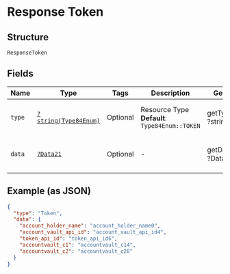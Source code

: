 
# Response Token

## Structure

`ResponseToken`

## Fields

| Name | Type | Tags | Description | Getter | Setter |
|  --- | --- | --- | --- | --- | --- |
| `type` | [`?string(Type84Enum)`](../../doc/models/type-84-enum.md) | Optional | Resource Type<br>**Default**: `Type84Enum::TOKEN` | getType(): ?string | setType(?string type): void |
| `data` | [`?Data21`](../../doc/models/data-21.md) | Optional | - | getData(): ?Data21 | setData(?Data21 data): void |

## Example (as JSON)

```json
{
  "type": "Token",
  "data": {
    "account_holder_name": "account_holder_name0",
    "account_vault_api_id": "account_vault_api_id4",
    "token_api_id": "token_api_id6",
    "accountvault_c1": "accountvault_c14",
    "accountvault_c2": "accountvault_c28"
  }
}
```

